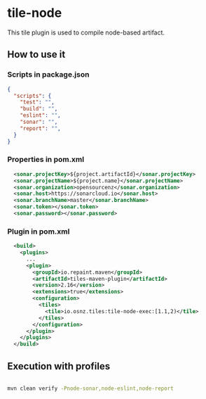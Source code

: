 # tile-node

This tile plugin is used to compile node-based artifact.

## How to use it

### Scripts in package.json

```json
{
  "scripts": {
    "test": "",
    "build": "",
    "eslint": "",
    "sonar": "",
    "report": "",
  }
}
```

### Properties in pom.xml

```xml
  <sonar.projectKey>${project.artifactId}</sonar.projectKey>
  <sonar.projectName>${project.name}</sonar.projectName>
  <sonar.organization>opensourcenz</sonar.organization>
  <sonar.host>https://sonarcloud.io</sonar.host>
  <sonar.branchName>master</sonar.branchName>
  <sonar.token></sonar.token>
  <sonar.password></sonar.password>
```

### Plugin in pom.xml

```xml
  <build>
    <plugins>
      ...
      <plugin>
        <groupId>io.repaint.maven</groupId>
        <artifactId>tiles-maven-plugin</artifactId>
        <version>2.16</version>
        <extensions>true</extensions>
        <configuration>
          <tiles>
            <tile>io.osnz.tiles:tile-node-exec:[1.1,2)</tile>
          </tiles>
        </configuration>
      </plugin>
    </plugins>
  </build>
```

## Execution with profiles

```bash

mvn clean verify -Pnode-sonar,node-eslint,node-report

```
